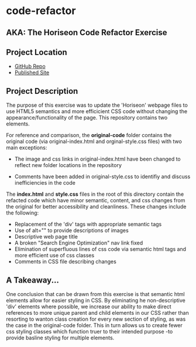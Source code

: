 # code-refactor

<h2>AKA: The Horiseon Code Refactor Exercise</h2>

## Project Location

* [GitHub Repo](https://github.com/Gavin867/01-code-refactor)
* [Published Site](https://gavin867.github.io/01-code-refactor/)

## Project Description

The purpose of this exercise was to update the 'Horiseon' webpage files to use HTML5 semantics and more efficicient CSS code without changing the appearance/functionality of the page. This repository contains two elements.

For reference and comparison, the **original-code** folder contains the original code (via original-index.html and orginal-style.css files) with two main exceptions:

 * The image and css links in original-index.html have been changed to reflect new folder locations in the repository
 
 * Comments have been added in original-style.css to identifiy and discuss inefficiencies in the code

The **index.html** and **style.css** files in the root of this directory contain the refacted code which have minor semantic, content, and css changes from the original for better accessibility and cleanliness. These changes include the following:

* Replacement of the 'div' tags with appropriate semantic tags
* Use of alt="" to provide descriptions of images
* Descriptive web page title
* A broken "Search Engine Optimization" nav link fixed
* Elimination of superfluous lines of css code via semantic html tags and more efficient use of css classes
* Comments in CSS file describing changes

## A Takeaway...

One conclusion that can be drawn from this exercise is that semantic html elements allow for easier styling in CSS. By eliminating he non-descriptive 'div' elements where possible, we increase our ability to make direct references to more unique parent and child elements in our CSS rather than resorting to wanton class creation for every new section of styling, as was the case in the original-code folder. This in turn allows us to create fewer css styling classes which function truer to their intended purpose -to provide basline styling for multiple elements. 